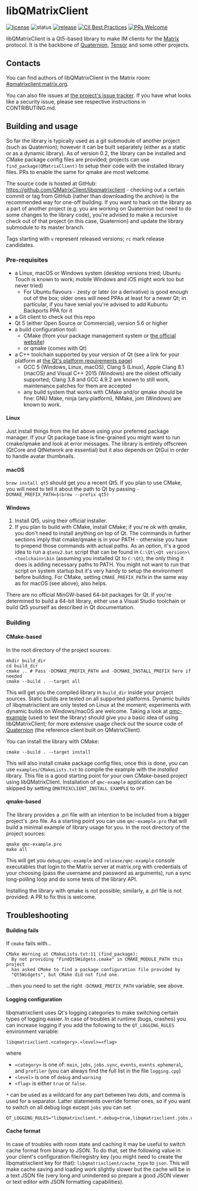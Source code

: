 # libQMatrixClient

[![license](https://img.shields.io/github/license/QMatrixClient/libqmatrixclient.svg)](https://github.com/QMatrixClient/libqmatrixclient/blob/master/COPYING)
![status](https://img.shields.io/badge/status-beta-yellow.svg)
[![release](https://img.shields.io/github/release/QMatrixClient/libqmatrixclient/all.svg)](https://github.com/QMatrixClient/libqmatrixclient/releases/latest)
[![CII Best Practices](https://bestpractices.coreinfrastructure.org/projects/1023/badge)](https://bestpractices.coreinfrastructure.org/projects/1023)
[![PRs Welcome](https://img.shields.io/badge/PRs-welcome-brightgreen.svg?style=flat-square)](http://makeapullrequest.com)

libQMatrixClient is a Qt5-based library to make IM clients for the [Matrix](https://matrix.org) protocol. It is the backbone of [Quaternion](https://github.com/QMatrixClient/Quaternion), [Tensor](https://matrix.org/docs/projects/client/tensor.html) and some other projects.

## Contacts
You can find authors of libQMatrixClient in the Matrix room: [#qmatrixclient:matrix.org](https://matrix.to/#/#qmatrixclient:matrix.org).

You can also file issues at [the project's issue tracker](https://github.com/QMatrixClient/libqmatrixclient/issues). If you have what looks like a security issue, please see respective instructions in CONTRIBUTING.md.

## Building and usage
So far the library is typically used as a git submodule of another project (such as Quaternion); however it can be built separately (either as a static or as a dynamic library). As of version 0.2, the library can be installed and CMake package config files are provided; projects can use `find_package(QMatrixClient)` to setup their code with the installed library files. PRs to enable the same for qmake are most welcome.

The source code is hosted at GitHub: https://github.com/QMatrixClient/libqmatrixclient - checking out a certain commit or tag from GitHub (rather than downloading the archive) is the recommended way for one-off building. If you want to hack on the library as a part of another project (e.g. you are working on Quaternion but need to do some changes to the library code), you're advised to make a recursive check out of that project (in this case, Quaternion) and update the library submodule to its master branch.

Tags starting with `v` represent released versions; `rc` mark release candidates.

### Pre-requisites
- a Linux, macOS or Windows system (desktop versions tried; Ubuntu Touch is known to work; mobile Windows and iOS might work too but never tried)
  - For Ubuntu flavours - zesty or later (or a derivative) is good enough out of the box; older ones will need PPAs at least for a newer Qt; in particular, if you have xenial you're advised to add Kubuntu Backports PPA for it
- a Git client to check out this repo
- Qt 5 (either Open Source or Commercial), version 5.6 or higher
- a build configuration tool:
  - CMake (from your package management system or [the official website](https://cmake.org/download/))
  - or qmake (comes with Qt)
- a C++ toolchain supported by your version of Qt (see a link for your platform at [the Qt's platform requirements page](http://doc.qt.io/qt-5/gettingstarted.html#platform-requirements))
  - GCC 5 (Windows, Linux, macOS), Clang 5 (Linux), Apple Clang 8.1 (macOS) and Visual C++ 2015 (Windows) are the oldest officially supported; Clang 3.8 and GCC 4.9.2 are known to still work, maintenance patches for them are accepted
  - any build system that works with CMake and/or qmake should be fine: GNU Make, ninja (any platform), NMake, jom (Windows) are known to work.

#### Linux
Just install things from the list above using your preferred package manager. If your Qt package base is fine-grained you might want to run cmake/qmake and look at error messages. The library is entirely offscreen (QtCore and QtNetwork are essential) but it also depends on QtGui in order to handle avatar thumbnails.

#### macOS
`brew install qt5` should get you a recent Qt5. If you plan to use CMake, you will need to tell it about the path to Qt by passing `-DCMAKE_PREFIX_PATH=$(brew --prefix qt5)`

#### Windows
1. Install Qt5, using their official installer.
1. If you plan to build with CMake, install CMake; if you're ok with qmake, you don't need to install anything on top of Qt. The commands in further sections imply that cmake/qmake is in your PATH - otherwise you have to prepend those commands with actual paths. As an option, it's a good idea to run a `qtenv2.bat` script that can be found in `C:\Qt\<Qt version>\<toolchain>\bin` (assuming you installed Qt to `C:\Qt`); the only thing it does is adding necessary paths to PATH. You might not want to run that script on system startup but it's very handy to setup the environment before building. For CMake, setting `CMAKE_PREFIX_PATH` in the same way as for macOS (see above), also helps.

There are no official MinGW-based 64-bit packages for Qt. If you're determined to build a 64-bit library, either use a Visual Studio toolchain or build Qt5 yourself as described in Qt documentation.

### Building
#### CMake-based
In the root directory of the project sources:
```
mkdir build_dir
cd build_dir
cmake .. # Pass -DCMAKE_PREFIX_PATH and -DCMAKE_INSTALL_PREFIX here if needed
cmake --build . --target all
```
This will get you the compiled library in `build_dir` inside your project sources. Static builds are tested on all supported platforms. Dynamic builds of libqmatrixclient are only tested on Linux at the moment; experiments with dynamic builds on Windows/macOS are welcome. Taking a look at [qmc-example](https://github.com/QMatrixClient/libqmatrixclient/tree/master/examples) (used to test the library) should give you a basic idea of using libQMatrixClient; for more extensive usage check out the source code of [Quaternion](https://github.com/QMatrixClient/Quaternion) (the reference client built on QMatrixClient).

You can install the library with CMake:
```
cmake --build . --target install
```
This will also install cmake package config files; once this is done, you can use `examples/CMakeLists.txt` to compile the example with the _installed_ library. This file is a good starting point for your own CMake-based project using libQMatrixClient.
Installation of `qmc-example` application can be skipped by setting `QMATRIXCLIENT_INSTALL_EXAMPLE` to `OFF`.

#### qmake-based
The library provides a .pri file with an intention to be included from a bigger project's .pro file. As a starting point you can use `qmc-example.pro` that will build a minimal example of library usage for you. In the root directory of the project sources:
```
qmake qmc-example.pro
make all
```
This will get you `debug/qmc-example` and `release/qmc-example` console executables that login to the Matrix server at matrix.org with credentials of your choosing (pass the username and password as arguments), run a sync long-polling loop and do some tests of the library API.

Installing the library with qmake is not possible; similarly, a .prl file is not provided. A PR to fix this is welcome.

## Troubleshooting

#### Building fails

If `cmake` fails with...
```
CMake Warning at CMakeLists.txt:11 (find_package):
  By not providing "FindQt5Widgets.cmake" in CMAKE_MODULE_PATH this project
  has asked CMake to find a package configuration file provided by
  "Qt5Widgets", but CMake did not find one.
```
...then you need to set the right `-DCMAKE_PREFIX_PATH` variable, see above.

#### Logging configuration

libqmatrixclient uses Qt's logging categories to make switching certain types of logging easier. In case of troubles at runtime (bugs, crashes) you can increase logging if you add the following to the `QT_LOGGING_RULES` environment variable:
```
libqmatrixclient.<category>.<level>=<flag>
```
where
- `<category>` is one of: `main`, `jobs`, `jobs.sync`, `events`, `events.ephemeral`, and `profiler` (you can always find the full list in the file `logging.cpp`)
- `<level>` is one of `debug` and `warning`
- `<flag>` is either `true` or `false`.

`*` can be used as a wildcard for any part between two dots, and comma is used for a separator. Latter statements override former ones, so if you want to switch on all debug logs except `jobs` you can set
```
QT_LOGGING_RULES="libqmatrixclient.*.debug=true,libqmatrixclient.jobs.debug=false"
```

#### Cache format
In case of troubles with room state and caching it may be useful to switch cache format from binary to JSON. To do that, set the following value in your client's configuration file/registry key (you might need to create the libqmatrixclient key for that): `libqmatrixclient/cache_type` to `json`. This will make cache saving and loading work slightly slower but the cache will be in a text JSON file (very long and unindented so prepare a good JSON viewer or text editor with JSON formatting capabilities).
